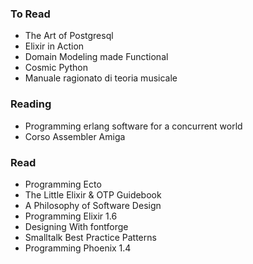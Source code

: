 ### To Read

- The Art of Postgresql
- Elixir in Action
- Domain Modeling made Functional
- Cosmic Python
- Manuale ragionato di teoria musicale

### Reading

- Programming erlang software for a concurrent world
- Corso Assembler Amiga

### Read

- Programming Ecto
- The Little Elixir & OTP Guidebook
- A Philosophy of Software Design
- Programming Elixir 1.6
- Designing With fontforge
- Smalltalk Best Practice Patterns
- Programming Phoenix 1.4
